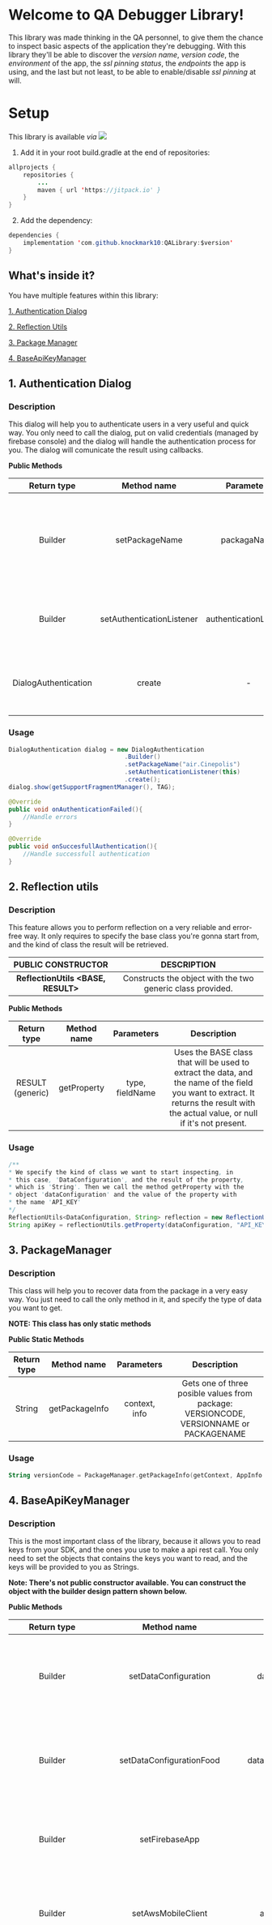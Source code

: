 # **Welcome to QA Debugger Library!**

This library was made thinking in the QA personnel, to give them the chance to inspect basic aspects of the application they're debugging. With this library they'll be able to discover the *version name*, *version code*, the *environment* of the app, the *ssl pinning status*, the *endpoints* the app is using, and the last but not least, to be able to enable/disable *ssl pinning* at will. 

# **Setup**
This library is available _via_ ![](https://jitpack.io/v/knockmark10/QALibrary.svg)

 1. Add it in your root build.gradle at the end of repositories:

```java
allprojects {
	repositories {
		...
		maven { url 'https://jitpack.io' }
	}
}
```

 2. Add the dependency:
```java
dependencies {
	implementation 'com.github.knockmark10:QALibrary:$version'
}
```

## **What's inside it?**

You have multiple features within this library:

 [1. Authentication Dialog](https://github.com/knockmark10/QALibrary#1-authentication-dialog)
 
 [2. Reflection Utils](https://github.com/knockmark10/QALibrary#2-reflection-utils)
 
 [3. Package Manager](https://github.com/knockmark10/QALibrary#3-packagemanager)
 
 [4. BaseApiKeyManager](https://github.com/knockmark10/QALibrary#4-baseapikeymanager)

## **1. Authentication Dialog**

### **Description**

This dialog will help you to authenticate users in a very useful and quick way. You only need to call the dialog, put on valid credentials (managed by firebase console) and the dialog will handle the authentication process for you. The dialog will comunicate the result using callbacks.

**Public Methods**

|Return type|Method name|Parameters|Description|
|:---------:|:---------:|:--------:|:---------:|
|Builder| setPackageName| packagaName |Sets the package name of your current application, and return the same builder for chaining calls.
|Builder| setAuthenticationListener| authenticationListener |Sets the listener for handling the result of the authentication process.
|DialogAuthentication| create| - |Returns the dialog with the properties set and ready to autheticate.

### **Usage**

```java
DialogAuthentication dialog = new DialogAuthentication
								.Builder()
								.setPackageName("air.Cinepolis")
								.setAuthenticationListener(this)
								.create();
dialog.show(getSupportFragmentManager(), TAG);

@Override
public void onAuthenticationFailed(){
	//Handle errors
}

@Override
public void onSuccesfullAuthentication(){
	//Handle successfull authentication
}
```

## **2. Reflection utils**

### **Description**

This feature allows you to perform reflection on a very reliable and error-free way. It only requires to specify the base class you're gonna start from, and the kind of class the result will be retrieved.

|PUBLIC CONSTRUCTOR|DESCRIPTION|
|:--:|:--:|
|**ReflectionUtils <BASE, RESULT>**|Constructs the object with the two generic class provided.|

**Public Methods**

|Return type|Method name|Parameters|Description|
|:---------:|:---------:|:--------:|:---------:|
|RESULT (generic)|getProperty|type, fieldName|Uses the BASE class that will be used to extract the data, and the name of the field you want to extract. It returns the result with the actual value, or null if it's not present.|

### **Usage**

```java
/**
* We specify the kind of class we want to start inspecting, in
* this case, 'DataConfiguration', and the result of the property,
* which is 'String'. Then we call the method getProperty with the
* object 'dataConfiguration' and the value of the property with
* the name 'API_KEY'
*/
ReflectionUtils<DataConfiguration, String> reflection = new ReflectionUtils();
String apiKey = reflectionUtils.getProperty(dataConfiguration, "API_KEY");
```

## **3. PackageManager**

### **Description**

This class will help you to recover data from the package in a very easy way. You just need to call the only method in it, and specify the type of data you want to get. 

**NOTE: This class has only static methods**

**Public Static Methods**

|Return type|Method name|Parameters|Description|
|:---------:|:---------:|:--------:|:---------:|
|String|getPackageInfo|context, info|Gets one of three posible values from package: VERSIONCODE, VERSIONNAME or PACKAGENAME|


### **Usage**

```kotlin
String versionCode = PackageManager.getPackageInfo(getContext, AppInfo.VersionCode);
```

## **4. BaseApiKeyManager**

### **Description**

This is the most important class of the library, because it allows you to read keys from your SDK, and the ones you use to make a api rest call. You only need to set the objects that contains the keys you want to read, and the keys will be provided to you as Strings.

**Note: There's not public constructor available. You can construct the object with the builder design pattern shown below.**

**Public Methods**

|Return type|Method name|Parameters|Description|
|:---------:|:---------:|:--------:|:---------:|
|Builder|setDataConfiguration|dataConfiguration|Sets an instance of the DataConfiguration class from ***app module***. Returns an instance of the Builder to chain calls.|
|Builder|setDataConfigurationFood|dataConfigurationFood|Sets an instance of the DataConfiguration class from ***alimentos module***. Returns an instance of the Builder to chain calls.|
|Builder|setFirebaseApp|firebaseApp|Sets an instance of the FirebaseApp from the ***core module.*** Returns an instance of the Builder to chain calls.|
|Builder|setAwsMobileClient|awsMobileClient|Sets an instance of the AWSMobileClient class. Returns an instance of the Builder to chain calls.|
|BaseApiKeyManager|create|-|Creates the *BaseApiKeyManager* with an instance of the classes provided above. It will raise an exception if you don't provide all the clases required.|
|String|getHeaderApiKey|alternativeFieldName, maskApiKey|Takes an instance of the *DataConfiguration* class and extracts the api key used for api rest calls. If the key is not found with default value, you can provide the name, and it will take a look with it.|
|String|getHeaderClientSecret|alternativeFieldName, maskApiKey|Takes an instance of the *DataConfiguration* class and extracts the client secret key used for api rest calls. If the key is not found with default value, you can provide the name, and it will take a look with it.|
|String|getFirebaseApiKey|maskApiKey|Takes an instance of the *FirebaseApp* class and extracts the internal api key.|
|String|getHeaderClientSecret|alternativeFieldName, maskApiKey|Takes an instance of the *DataConfiguration* class and extracts the client secret key used for api rest calls. If the key is not found with default value, you can provide the name, and it will take a look with it.|
|String|getAWSKey|maskApiKey|Takes an instance of the *ClientAWSClient* class and extracts the internal api key.|
|listOfString|getEndpointsFromDataConfiguration|type|It takes the *DataConfiguration* class to extract the endpoints declared. It requires a type to decide in which module it should look for.|
|String|maskApiKey|apiKey|It masks an api provided. This method is public because you might need it in a local manager to take advantages of this method.|

### **Usage**

1. Call the proper Builder to construct your object.

```java
baseApiKeyManager = new BaseApiKeyManager.Builder<  
  DataConfiguration,  
  com.ia.alimentoscinepolis.connection.data.utils.DataConfiguration,  
  FirebaseApp,  
  FirebaseOptions,  
  AWSMobileClient,  
  AWSConfiguration>()  
 .setDataConfiguration(dataConfiguration)  
 .setDataConfigurationFood(foodDataConfiguration)  
 .setFirebaseApp(firebaseApp) 
 .setAwsMobileClient(awsMobileClient)  
 .create();
```

2. Your object now contains a reference of the classes it requires, and now can perform the extraction.

```java
baseApiKeyManager.getEndpointsFromDataConfiguration(EndpointType.Tickets);
```
